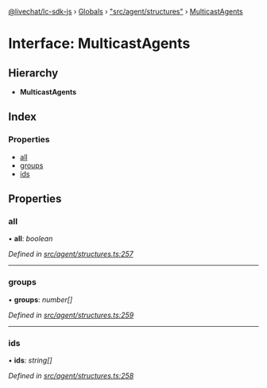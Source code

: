 [@livechat/lc-sdk-js](../README.md) › [Globals](../globals.md) › ["src/agent/structures"](../modules/_src_agent_structures_.md) › [MulticastAgents](_src_agent_structures_.multicastagents.md)

# Interface: MulticastAgents

## Hierarchy

* **MulticastAgents**

## Index

### Properties

* [all](_src_agent_structures_.multicastagents.md#all)
* [groups](_src_agent_structures_.multicastagents.md#groups)
* [ids](_src_agent_structures_.multicastagents.md#ids)

## Properties

###  all

• **all**: *boolean*

*Defined in [src/agent/structures.ts:257](https://github.com/livechat/lc-sdk-js/blob/ce4846a/src/agent/structures.ts#L257)*

___

###  groups

• **groups**: *number[]*

*Defined in [src/agent/structures.ts:259](https://github.com/livechat/lc-sdk-js/blob/ce4846a/src/agent/structures.ts#L259)*

___

###  ids

• **ids**: *string[]*

*Defined in [src/agent/structures.ts:258](https://github.com/livechat/lc-sdk-js/blob/ce4846a/src/agent/structures.ts#L258)*
